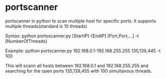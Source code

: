 # portscanner
portscanner in python to scan multiple host for specific ports.
It supports multiple threads(standard is 10 threads)


Syntax:
python portsscanner.py [StartIP]-[EndIP] [Port,Port,...] -t [NumberOfThreads}

Example:
python portscanner.py 192.168.0.1-192.168.255.255 135,139,445 -t 100

This will scann all hosts between 192.168.0.1 and 192.168.255.255 and searching for the open ports 135,139,455 with 100 simultanous threads.
